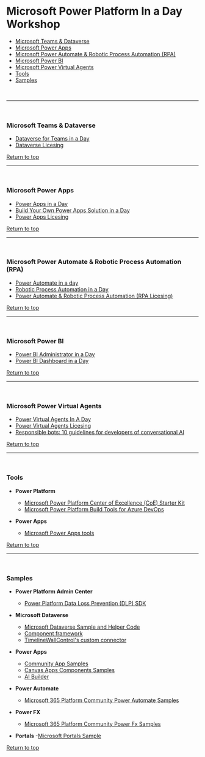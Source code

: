 <a id="top" />

# Microsoft Power Platform In a Day Workshop

- [Microsoft Teams & Dataverse](#microsoft-teams-and-dataverse)
- [Microsoft Power Apps](#microsoft-power-apps)
- [Microsoft Power Automate & Robotic Process Automation (RPA)](#microsoft-power-automate)
- [Microsoft Power BI](#microsoft-power-bi)
- [Microsoft Power Virtual Agents](#microsoft-power-virtual-agents)
- [Tools](#tools)
- [Samples](#samples)


<br/>

---

<br/>

### Microsoft Teams & Dataverse

<a id="microsoft-teams-and-dataverse" />

- [Dataverse for Teams in a Day](./Dataverse_for_Teams_in_a_Day/README.md)
- [Dataverse Licesing](./Licensing/Power_Platform_Licensing_Guide_February_2022_FINAL_PUB.pdf)

[Return to top](#top)
<br/>

---

<br/>

### Microsoft Power Apps

<a id="microsoft-power-apps" />

- [Power Apps in a Day](./Power_Apps_in_a_Day/README.md)
- [Build Your Own Power Apps Solution in a Day](./Build_Your_Own_Power_Apps_Solution_in_a_Day/README.md)
- [Power Apps Licesing](./Licensing/Power_Platform_Licensing_Guide_February_2022_FINAL_PUB.pdf)

[Return to top](#top)
<br/>

---

<br/>

### Microsoft Power Automate & Robotic Process Automation (RPA)

<a id="microsoft-power-automate" />

- [Power Automate in a day](./Power_Automate_in_a_day/README.md)
- [Robotic Process Automation in a Day](./Robotic_Process_Automation_in_a_Day/README.md)
- [Power Automate & Robotic Process Automation (RPA Licesing)](./Licensing/Power_Platform_Licensing_Guide_February_2022_FINAL_PUB.pdf)

[Return to top](#top)
<br/>

---

<br/>

### Microsoft Power BI

<a id="microsoft-power-bi" />

- [Power BI Administrator in a Day](./Power_BI_Administrator_in_a_Day/README.md)
- [Power BI Dashboard in a Day](./Power_BI_Dashboard_in_a_Day/README.md)

[Return to top](#top)
<br/>

---

<br/>

### Microsoft Power Virtual Agents

<a id="microsoft-power-virtual-agents" />

- [Power Virtual Agents In A Day](./Power_Virtual_Agents_in_a_Day/README.md)
- [Power Virtual Agents  Licesing](./Licensing/Power_Platform_Licensing_Guide_February_2022_FINAL_PUB.pdf)
- [Responsible bots: 10 guidelines for developers of conversational AI](https://www.microsoft.com/en-us/research/publication/responsible-bots/)

[Return to top](#top)
<br/>

---

<br/>

### Tools

<a id="tools" />

- **Power Platform**
    - [Microsoft Power Platform Center of Excellence (CoE) Starter Kit](https://docs.microsoft.com/en-us/power-platform/guidance/coe/starter-kit)
    - [Microsoft Power Platform Build Tools for Azure DevOps](https://docs.microsoft.com/en-us/power-platform/alm/devops-build-tools)

- **Power Apps** 
    - [Microsoft Power Apps tools](https://powerusers.microsoft.com/t5/Community-App-Samples/bd-p/AppFeedbackGallery)

[Return to top](#top)
<br/>

---

<br/>

### Samples

<a id="samples" />

- **Power Platform Admin Center**
    - [Power Platform Data Loss Prevention (DLP) SDK](https://github.com/microsoft/PowerApps-Samples/tree/master/powershell/admin-center)

- **Microsoft Dataverse**
    - [Microsoft Dataverse Sample and Helper Code](https://github.com/microsoft/PowerApps-Samples/tree/master/cds)
    - [Component framework](https://github.com/microsoft/PowerApps-Samples/tree/master/component-framework)
    - [TimelineWallControl's custom connector](https://github.com/microsoft/PowerApps-Samples/tree/master/model-driven-apps/custom-connectors/SecondaryRecordSource/solution)


- **Power Apps** 
    - [Community App Samples](https://powerusers.microsoft.com/t5/Community-App-Samples/bd-p/AppFeedbackGallery)
    - [Canvas Apps Components Samples](https://powerusers.microsoft.com/t5/Canvas-Apps-Components-Samples/bd-p/ComponentsGallery)
    - [AI Builder](https://github.com/microsoft/PowerApps-Samples/tree/master/ai-builder)


- **Power Automate**
    - [Microsoft 365 Platform Community Power Automate Samples](https://pnp.github.io/powerplatform-samples/samples/powerautomate/)


- **Power FX**
    - [Microsoft 365 Platform Community Power Fx Samples](https://pnp.github.io/powerplatform-samples/samples/powerfx/)

- **Portals**
    -[Microsoft Portals Sample](https://github.com/microsoft/PowerApps-Samples/tree/master/portals)
    

[Return to top](#top)
<br/>


